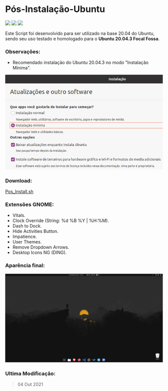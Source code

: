 # Pós-Instalação-Ubuntu #

<img src="https://img.shields.io/badge/License-GPLv3-blue.svg?style=for-the-badge"> <img src="https://img.shields.io/badge/Shell_Script-121011?style=for-the-badge&logo=gnu-bash&logoColor=white"> <img src="https://img.shields.io/badge/Ubuntu-E95420?style=for-the-badge&logo=ubuntu&logoColor=white">

Este Script foi desenvolvido para ser utilizado na base 20.04 do Ubuntu, sendo seu uso testado e homologado para o **Ubuntu 20.04.3 Focal Fossa**.

### Observações:

* Recomendado instalação do Ubuntu 20.04.3 no modo "Instalação Mínima".

![](files/minimal.png)

### Download:

[Pos_Install.sh](https://github.com/ciro-mota/Pos-Instalacao-Ubuntu/raw/master/.files/Pos_Install.sh)

### Extensões GNOME:

- Vitals.
- Clock Override (String: %d %B %Y  |  %H:%M).
- Dash to Dock.
- Hide Activities Button.
- Impatience.
- User Themes.
- Remove Dropdown Arrows.
- Desktop Icons NG (DING).
### Aparência final:

![](files/screenshot.png)

### Ultima Modificação:
>04 Out 2021
